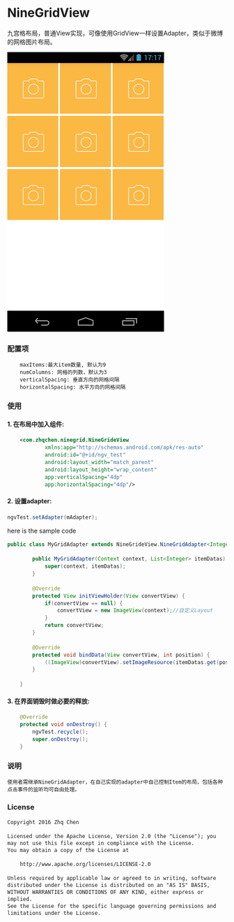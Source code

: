 # NineGridView
九宫格布局，普通View实现，可像使用GridView一样设置Adapter，类似于微博的网格图片布局。

![](./screenshots/nine_grid.png)

### 配置项
```
    maxItems:最大item数量, 默认为9
    numColumns: 网格的列数，默认为3
    verticalSpacing: 垂直方向的网格间隔
    horizontalSpacing: 水平方向的网格间隔
```

### 使用
#### 1. 在布局中加入组件:
~~~xml
    <com.zhqchen.ninegrid.NineGrideView
            xmlns:app="http://schemas.android.com/apk/res-auto"
            android:id="@+id/ngv_test"
            android:layout_width="match_parent"
            android:layout_height="wrap_content"
            app:verticalSpacing="4dp"
            app:horizontalSpacing="4dp"/>
~~~

#### 2. 设置adapter:
~~~java
ngvTest.setAdapter(mAdapter);
~~~
here is the sample code
~~~java
public class MyGridAdapter extends NineGrideView.NineGridAdapter<Integer> {

        public MyGridAdapter(Context context, List<Integer> itemDatas) {
            super(context, itemDatas);
        }

        @Override
        protected View initViewHolder(View convertView) {
            if(convertView == null) {
                convertView = new ImageView(context);//自定义Layout
            }
            return convertView;
        }

        @Override
        protected void bindData(View convertView, int position) {
            ((ImageView)convertView).setImageResource(itemDatas.get(position));
        }

    }
~~~
#### 3. 在界面销毁时做必要的释放:
~~~java
    @Override
    protected void onDestroy() {
        ngvTest.recycle();
        super.onDestroy();
    }
~~~
### 说明
    使用者需继承NineGridAdapter，在自己实现的adapter中自己控制Item的布局，包括各种点击事件的监听均可自由处理。
### License

	Copyright 2016 Zhq Chen

	Licensed under the Apache License, Version 2.0 (the "License");	you may not use this file except in compliance with the License.
	You may obtain a copy of the License at

		http://www.apache.org/licenses/LICENSE-2.0

	Unless required by applicable law or agreed to in writing, software
	distributed under the License is distributed on an "AS IS" BASIS,
	WITHOUT WARRANTIES OR CONDITIONS OF ANY KIND, either express or implied.
	See the License for the specific language governing permissions and
	limitations under the License.

